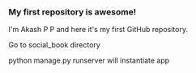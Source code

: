 ### My first repository is awesome!

I'm Akash P P and here it's my first GitHub repository.

Go to social_book directory

python manage.py runserver will instantiate app
